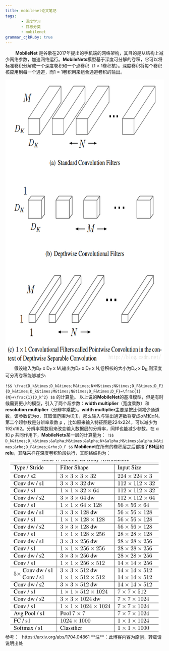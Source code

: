 ```yaml
---
title: mobilenet论文笔记
tags: 
       - 深度学习
       - 目标分类
       - mobilenet
grammar_cjkRuby: true
---
```


&ensp;&ensp;&ensp;&ensp;    **MobileNet** 是谷歌在2017年提出的手机端的网络架构，其目的是从结构上减少网络参数，加速网络运行。**MobileNets**模型基于深度可分解的卷积，它可以将标准卷积分解成一个深度卷积和一个点卷积（1 × 1卷积核）。深度卷积将每个卷积核应用到每一个通道，而1 × 1卷积用来组合通道卷积的输出。
<div align=center><img src="./images/mobilenet_1.png" width = "600" height = "900" align=center/></div>
&ensp;&ensp;&ensp;&ensp;假设输入为D<sub>F</sub> x D<sub>F</sub> x M,输出为D<sub>F</sub> x D<sub>F</sub> x N,卷积核的大小为D<sub>K</sub> x D<sub>K</sub>,则深度可分离卷积能够减少:

`!$$ \frac{D_k&times;D_k&times;M&times;N+M&times;N&times;D_F&times;D_F}{D_k&times;D_k&times;M&times;N&times;D_F&times;D_F}=\frac{1}{N}+\frac{1}{D_k^2} $$`
的计算量。
以上说的**MobileNet**的基准模型，但是有时候需要更小的模型，引入了两个超参数：**width multiplier**（宽度乘数）和**resolution multiplier**（分辨率乘数）。**width multiplier**主要是按比例减少通道数，该参数记为α，其取值范围为(0,1]，那么输入与输出通道数将变成αM和αN。第二个超参数是分辨率乘数 ρ ，比如原来输入特征图是224x224，可以减少为192x192。分辨率乘数用来改变输入数据层的分辨率，同样也能减少参数。在 α 和 ρ 共同作用下，**MobileNets**某一层的计算量为：
`!$$ D_k&times;D_k&times;&alpha;M&times;&alpha;N+&alpha;M&times;&alpha;N&times;&rho;D_F&times;&rho;D_F $$`
**Mobilenet**在所有的卷积层之后都接了**BN**层和**relu**，其降采样在深度卷积阶段执行，其网络结构为：
<div align=center><img src="./images/mobilenet_2.png" width = "483" height = "545" align=center/></div>
参考：
  &ensp;https://arxiv.org/abs/1704.04861
 **注**：此博客内容为原创，转载请说明出处